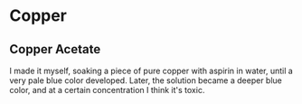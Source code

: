 # Copper

## Copper Acetate
I made it myself, soaking a piece of pure copper with aspirin in water, until a very pale blue color developed. Later, the solution became a deeper blue color, and at a certain concentration I think it's toxic.
